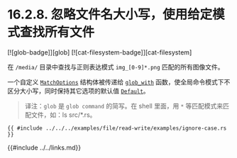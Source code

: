 # 16.2.8. 忽略文件名大小写，使用给定模式查找所有文件

[![glob-badge]][glob] [![cat-filesystem-badge]][cat-filesystem]

在 `/media/` 目录中查找与正则表达模式 `img_[0-9]*.png` 匹配的所有图像文件。

一个自定义 [`MatchOptions`] 结构体被传递给 [`glob_with`] 函数，使全局命令模式下不区分大小写，同时保持其它选项的默认值 [`Default`]。

> 译注：`glob` 是 `glob command` 的简写。在 shell 里面，用 `*` 等匹配模式来匹配文件，如：ls src/*.rs。

```rust,edition2018,no_run
{{ #include ../../../examples/file/read-write/examples/ignore-case.rs }}
```

[`Default`]: https://doc.rust-lang.org/std/default/trait.Default.html
[`glob_with`]: https://docs.rs/glob/*/glob/fn.glob_with.html
[`MatchOptions`]: https://docs.rs/glob/*/glob/struct.MatchOptions.html

{{#include ../../links.md}}
